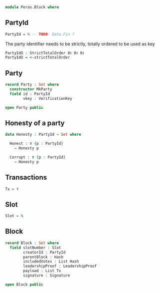 ```agda
module Peras.Block where
```

<!--
```agda
open import Data.Bool using (Bool)
open import Data.Nat using (ℕ)
open import Data.Nat.Properties using (<-strictTotalOrder)
open import Data.List using (List)
open import Data.Unit using (⊤)
open import Level using (0ℓ)
open import Relation.Binary using (StrictTotalOrder)

open import Peras.Crypto hiding (ByteString; emptyBS; _isInfixOf_)

open import Haskell.Prelude using (Eq)
```
-->

## PartyId

```agda
PartyId = ℕ -- TODO: Data.Fin ?
```
<!--
```agda
{-# COMPILE AGDA2HS PartyId deriving (Eq) #-}
```
-->

The party identifier needs to be strictly, totally ordered to be used as key

```agda
PartyIdO : StrictTotalOrder 0ℓ 0ℓ 0ℓ
PartyIdO = <-strictTotalOrder
```

## Party

```agda
record Party : Set where
  constructor MkParty
  field id : PartyId
        vkey : VerificationKey

open Party public
```

<!--
```agda
{-# COMPILE AGDA2HS Party deriving Eq #-}
```
-->

## Honesty of a party

```agda
data Honesty : PartyId → Set where

  Honest : ∀ {p : PartyId}
    → Honesty p

  Corrupt : ∀ {p : PartyId}
    → Honesty p
```

## Transactions

```agda
Tx = ⊤
```

<!--
```agda
{-# COMPILE AGDA2HS Tx #-}
```
-->

## Slot

```agda
Slot = ℕ
```

<!--
```agda
{-# COMPILE AGDA2HS Slot #-}
```
-->

## Block

```agda
record Block : Set where
  field slotNumber : Slot
        creatorId : PartyId
        parentBlock : Hash
        includedVotes : List Hash
        leadershipProof : LeadershipProof
        payload : List Tx
        signature : Signature

open Block public
```

<!--
```agda
{-# COMPILE AGDA2HS Block deriving Eq #-}
```
-->
